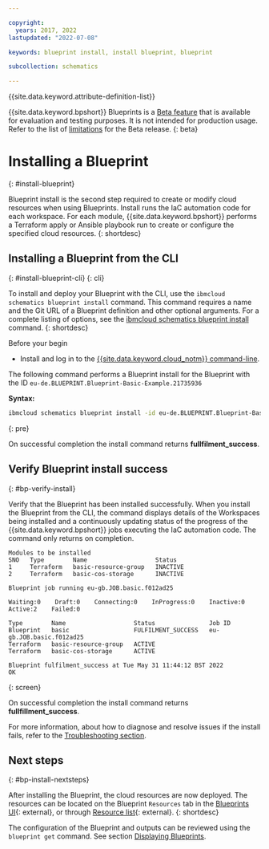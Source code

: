 ```yaml
---

copyright:
  years: 2017, 2022
lastupdated: "2022-07-08"

keywords: blueprint install, install blueprint, blueprint

subcollection: schematics

---
```


{{site.data.keyword.attribute-definition-list}}

{{site.data.keyword.bpshort}} Blueprints is a [Beta feature](/docs/schematics?topic=schematics-bp-beta-limitations) that is available for evaluation and testing purposes. It is not intended for production usage. Refer to the list of [limitations](/docs/schematics?topic=schematics-bp-beta-limitations) for the Beta release.
{: beta}

# Installing a Blueprint
{: #install-blueprint}

Blueprint install is the second step required to create or modify cloud resources when using Blueprints. Install runs the IaC automation code for each workspace. For each module, {{site.data.keyword.bpshort}} performs a Terraform apply or Ansible playbook run to create or configure the specified cloud resources. 
{: shortdesc}

## Installing a Blueprint from the CLI 
{: #install-blueprint-cli}
{: cli}

To install and deploy your Blueprint with the CLI, use the `ibmcloud schematics blueprint install` command. This command requires a name and the Git URL of a Blueprint definition and other optional arguments. For a complete listing of options, see the [ibmcloud schematics blueprint install](/docs/schematics?topic=schematics-schematics-cli-reference#schematics-blueprint-create) command.
{: shortdesc}

Before your begin

- Install and log in to the [{{site.data.keyword.cloud_notm}} command-line](/docs/schematics?topic=schematics-setup-cli#install-schematics-cli).

The following command performs a Blueprint install for the Blueprint with the ID `eu-de.BLUEPRINT.Blueprint-Basic-Example.21735936`

**Syntax:**

```sh
ibmcloud schematics blueprint install -id eu-de.BLUEPRINT.Blueprint-Basic-Example.21735936
```
{: pre}

On successful completion the install command returns **fullfilment_success**. 

## Verify Blueprint install success 
{: #bp-verify-install}

Verify that the Blueprint has been installed successfully. When you install the Blueprint from the CLI, the command displays details of the Workspaces being installed and a continuously updating status of the progress of the {{site.data.keyword.bpshort}} jobs executing the IaC automation code. The command only returns on completion.

```text
Modules to be installed
SNO   Type        Name                   Status   
1     Terraform   basic-resource-group   INACTIVE   
2     Terraform   basic-cos-storage      INACTIVE   
      
Blueprint job running eu-gb.JOB.basic.f012ad25

Waiting:0    Draft:0    Connecting:0    InProgress:0    Inactive:0    Active:2    Failed:0   

Type        Name                   Status               Job ID   
Blueprint   basic                  FULFILMENT_SUCCESS   eu-gb.JOB.basic.f012ad25   
Terraform   basic-resource-group   ACTIVE                  
Terraform   basic-cos-storage      ACTIVE                  
            
Blueprint fulfilment_success at Tue May 31 11:44:12 BST 2022
OK
```
{: screen}

On successful completion the install command returns **fullfillment_success**.  

For more information, about how to diagnose and resolve issues if the install fails, refer to the [Troubleshooting section](/docs/schematics?topic=schematics-bp-install-fails).

## Next steps
{: #bp-install-nextsteps}

After installing the Blueprint, the cloud resources are now deployed. The resources can be located on the Blueprint `Resources` tab in the [Blueprints UI](https://cloud.ibm.com/schematics/blueprints){: external}, or through [Resource list](https://cloud.ibm.com/resources){: external}. 
{: shortdesc}

The configuration of the Blueprint and outputs can be reviewed using the `blueprint get` command. See section [Displaying Blueprints](/docs/schematics?topic=schematics-display-blueprint). 
